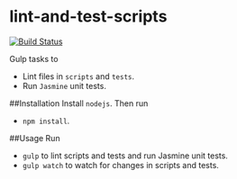 # lint-and-test-scripts
[![Build Status](https://travis-ci.org/s4san/lint-and-test-scripts.svg)](https://travis-ci.org/s4san/lint-and-test-scripts)


Gulp tasks to 
  - Lint files in `scripts` and `tests`. 
  - Run `Jasmine` unit tests.

##Installation
Install `nodejs`. Then run
  - `npm install`.
    
##Usage
Run
  - `gulp` to lint scripts and tests and run Jasmine unit tests.
  - `gulp watch` to watch for changes in scripts and tests.
